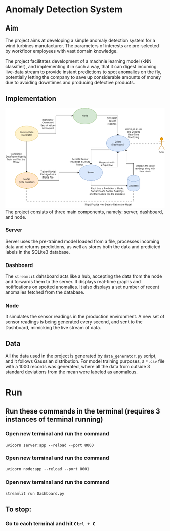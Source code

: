 # Anomaly Detection System

## Aim
The project aims at developing a simple anomaly detection system for a wind turbines manufacturer.
The parameters of interests are pre-selected by workfloor employees with vast domain knowledge.

The project facilitates development of a machnie learning model (kNN classifier), and implementing it in such a way, 
that it can digest incoming live-data stream to provide instant predictions to spot anomalies on the fly, potentially 
letting the company to save up considerable amounts of money due to avoiding downtimes and producing defective products.

## Implementation
![System schema](model_to_production_v2.png "System Schema")   
The project consists of three main components, namely: server, dashboard, and node.
### Server
Server uses the pre-trained model loaded from a file, processes incoming data and returns predictions, as well as stores 
both the data and predicted labels in the SQLite3 database.
### Dashboard
The `streamlit` dahsboard acts like a hub, accepting the data from the node and forwards them to the server.
It displays real-time graphs and notifications on spotted anomalies. It also displays a set number of recent anomalies 
fetched from the database.
### Node
It simulates the sensor readings in the production environment. A new set of sensor readings is being generated every second, 
and sent to the Dashboard, mimicking the live stream of data.

## Data 
All the data used in the project is generated by `data_generator.py` script, and it follows Gaussian distribution. 
For model training purposes, a `*.csv` file with a 1000 records was generated, where all the data from outside 3 standard deviations
from the mean were labeled as anomalous. 

# Run

## Run these commands in the terminal (requires 3 instances of terminal running)

### Open new terminal and run the command
`uvicorn server:app --reload --port 8000`

### Open new terminal and run the command
`uvicorn node:app --reload --port 8001`

### Open new terminal and run the command
`streamlit run Dashboard.py`

## To stop:
### Go to each terminal and hit `Ctrl + C`


